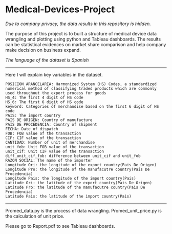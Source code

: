 # Medical-Devices-Project

_Due to company privacy, the data results in this repository is hidden._

The purpose of this project is to built a structure of medical device data wrangling and plotting using python and Tableau dashboards. The results can be statistical evidences on market share comparison and help company make decision on business expand.

_The language of the dataset is Spanish_

____
Here I will explain key variables in the dataset.

    POSICION ARANCELARIA: Harmonized System (HS) Codes, a standardized numerical method of classifying traded products which are commonly used throughout the export process for goods
    HS_4: The first 4 digit of HS code
    HS_6: The first 6 digit of HS code
    keyword: Categories of merchandise based on the first 6 digit of HS code
    PAIS: The import country
    PAIS DE ORIGEN: Country of manufacture
    PAIS DE PROCEDENCIA: Country of shipment
    FECHA: Date of dispatch
    FOB: FOB value of the transaction
    CIF: CIF value of the transaction
    CANTIDAD: Number of unit of merchandise
    unit_fob: Unit FOB value of the transaction
    unit_cif: Unit CIF value of the transaction
    diff_unit_cif_fob: difference between unit_cif and unit_fob
    RAZON SOCIAL: The name of the importer
    Longitude Ori: the longitude of the export country(Pais De Origen)
    Longitude Pro: the longitude of the manufacutre country(Pais De Procedencia)
    Longitude Pais: the longitude of the import country(Pais)
    Latitude Ori: the latitude of the export country(Pais De Origen)
    Latitude Pro: the latitude of the manufacutre country(Pais De Procedencia)
    Latitude Pais: the latitude of the import country(Pais)

____
Promed_data.py is the process of data wrangling. Promed_unit_price.py is the calculation of unit price.

Please go to Report.pdf to see Tableau dashboards.
